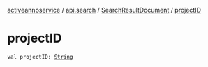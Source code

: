 [activeannoservice](../../index.md) / [api.search](../index.md) / [SearchResultDocument](index.md) / [projectID](./project-i-d.md)

# projectID

`val projectID: `[`String`](https://kotlinlang.org/api/latest/jvm/stdlib/kotlin/-string/index.html)